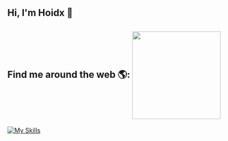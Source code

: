  ## Hi, I'm Hoidx 👋 


## Find me around the web 🌎: <img align="center" width="200" height="200" src="https://media.tenor.com/i_K3zWsgcG8AAAAi/hacker-pepe.gif"/>









[![My Skills](https://skillicons.dev/icons?i=react,next,tailwind,redux,bootstrap,mongodb,graphql,firebase,jest,figma&perline=10)](https://skillicons.dev)

